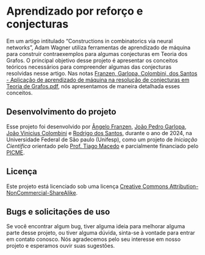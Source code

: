 # Aprendizado por reforço e conjecturas


Em um artigo intitulado “Constructions in combinatorics via neural networks”, Adam Wagner utiliza ferramentas de aprendizado de máquina para construir contraexemplos para algumas conjecturas em Teoria
dos Grafos. O principal objetivo desse projeto é apresentar os conceitos teóricos necessários para compreender algumas das conjecturas resolvidas nesse artigo. Nas notas [Franzen, Garlopa, Colombini, dos Santos - Aplicação de aprendizado de máquina na resolução de conjecturas em Teoria de Grafos.pdf](https://github.com/Grupo-de-Grafos-ICT-Unifesp/aprendizado-por-reforco-e-conjecturas/blob/039c746fc907dcfe4ab9411b52aa0c99f6ea46a7/Franzen%2C%20Garlopa%2C%20Colombini%2C%20dos%20Santos%20-%20Aplicacao%20de%20aprendizado%20de%20maquina%20na%20resolucao%20de%20conjecturas%20em%20Teoria%20de%20Grafos.pdf), nós apresentamos de maneira detalhada esses conceitos.


## Desenvolvimento do projeto

Esse projeto foi desenvolvido por [Ângelo Franzen](https://github.com/angelofranzen), [João Pedro Garlopa](https://github.com/JPEGarlopa), [João Vinicius Colombini](https://github.com/Jvfc745) e [Rodrigo dos Santos](https://github.com/Rodrigo5677), durante o ano de 2024, na Universidade Federal de São paulo (Unifesp), como um projeto de _Iniciação Científica_ orientado pelo [Prof. Tiago Macedo](https://github.com/tiagormacedo) e parcialmente financiado pelo [PICME](https://picme.obmep.org.br).


## Licença

Este projeto está licenciado sob uma licença [Creative Commons Attribution-NonCommercial-ShareAlike](https://github.com/Grupo-de-Grafos-ICT-Unifesp/Aprendizado-por-reforco-e-Conjecturas/blob/1d74c441077e54d38e68252334a357deae0ecafd/LICENSE).


## Bugs e solicitações de uso

Se você encontrar algum bug, tiver alguma ideia para melhorar alguma parte desse projeto, ou tiver alguma dúvida, sinta-se à vontade para entrar em contato conosco.  Nós agradecemos pelo seu interesse em nosso projeto e esperamos ouvir suas sugestões.
